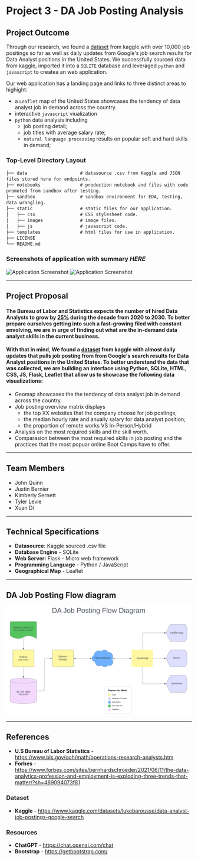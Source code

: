 # Project 3 - DA Job Posting Analysis

## Project Outcome
Through our research, we found a [dataset](doc:https://www.kaggle.com/datasets/lukebarousse/data-analyst-job-postings-google-search) from kaggle with over 10,000 job positings so far as well as daily updates from Google's job search results for Data Analyst positions in the United States. We successfully sourced data from kaggle, imported it into a `SQLITE` database and leveraged `python` and `javascript` to createa an web application.  

Our web application has a landing page and links to three distinct areas to highight: 
- a `Leaflet` map of the United States showcases the tendency of data analyst job in demand across the country.
- interactive `javascript` viualization 
- `python` data analysis including 
   - job posting detail; 
   - job titles with average salary rate; 
   -  `natural language processing` results on popular soft and hard skills in demand;

### Top-Level Directory Layout

    ├── data                    # datasource .csv from Kaggle and JSON files stored here for endpoints.
    ├── notebooks               # production notebook and files with code promoted from sandbox after testing.
    ├── sandbox                 # sandbox environment for EDA, testing, data wrangling.
    ├── static                  # static files for our application.
    │   ├── css                 # CSS stylesheet code.
    │   ├── images              # image files.
    │   ├── js                  # javascript code.
    ├── templates               # html files for use in application.
    ├── LICENSE
    └── README.md


### Screenshots of application with summary *HERE* 

![Application Screenshot](static/images/*HERE*.png)
![Application Screenshot](static/images/*HERE*.png)

----

## Project Proposal
#### The Bureau of Labor and Statistics expects the number of hired Data Analysts to grow by [25%](doc:https://www.bls.gov/ooh/math/operations-research-analysts.htm) during the decade from 2020 to 2030. To better prepare ourselves getting into such a fast-growing filed with constant envolving, we are in urge of finding out what are the in-demand data analyst skills in the current business. 

#### With that in mind, We found a [dataset](doc:https://www.kaggle.com/datasets/lukebarousse/data-analyst-job-postings-google-search) from kaggle with almost daily updates that pulls job posting from from Google's search results for Data Analyst positions in the United States. To better understand the data that was collected, we are building an interface using Python, SQLite, HTML, CSS, JS, Flask, Leaflet that allow us to showcase the following data visualizations:  
 - Geomap showcases the the tendency of data analyst job in demand across the country.
 - Job posting overview matrix displays 
   - the top XX websites that the company choose for job postings; 
   - the median hourly rate and anually salary for data analyst position; 
   - the proportion of remote works VS In-Person/Hybrid
 - Analysis on the most required skills and the skill worth.
 - Comparasion between the most required skills in job posting and the practices that the most popuar online Boot Camps have to offer. 


----
## Team Members
- John Quinn
- Justin Bernier
- Kimberly Sernett 
- Tyler Levie
- Xuan Di

----
## Technical Specifications 
- **Datasource:**  Kaggle sourced .csv file
- **Database Engine** - SQLite 
- **Web Server:** Flask - Micro web framework
- **Programming Language** - Python / JavaScript
- **Geographical Map** - Leaflet

----

## DA Job Posting Flow diagram
![Getting Started](static/images/Flow_Diagram.png)

----

## References

- **U.S Bureau of Labor Statistics** - https://www.bls.gov/ooh/math/operations-research-analysts.htm <br />
- **Forbes** - https://www.forbes.com/sites/bernhardschroeder/2021/06/11/the-data-analytics-profession-and-employment-is-exploding-three-trends-that-matter/?sh=489094073f81<br />

### Dataset
- **Kaggle** - https://www.kaggle.com/datasets/lukebarousse/data-analyst-job-postings-google-search<br />

### Resources
- **ChatGPT** - https://chat.openai.com/chat<br />
- **Bootstrap** - https://getbootstrap.com/

